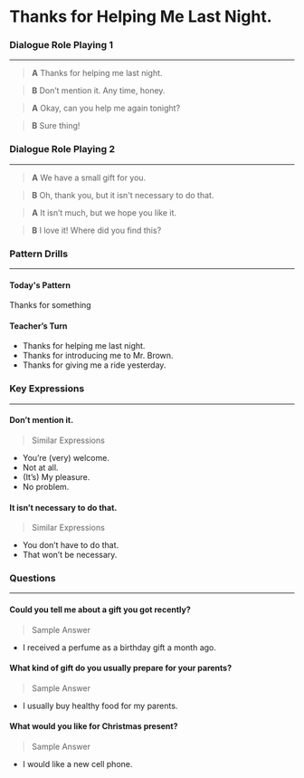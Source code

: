 # Thanks for Helping Me Last Night.


### Dialogue Role Playing 1
---
>**A** Thanks for helping me last night.

>**B** Don’t mention it. Any time, honey.

>**A** Okay, can you help me again tonight?

>**B** Sure thing!


### Dialogue Role Playing 2
---
>**A** We have a small gift for you.

>**B** Oh, thank you, but it isn't necessary to do that.

>**A** It isn’t much, but we hope you like it.

>**B** I love it! Where did you find this?


### Pattern Drills
---
#### Today's Pattern

Thanks for something

#### Teacher’s Turn
* Thanks for helping me last night.
* Thanks for introducing me to Mr. Brown.
* Thanks for giving me a ride yesterday.


### Key Expressions
---
#### Don’t mention it.
> Similar Expressions

* You’re (very) welcome.
* Not at all.
* (It’s) My pleasure.
* No problem.

#### It isn’t necessary to do that.
> Similar Expressions

* You don’t have to do that.
* That won’t be necessary.

### Questions
---
#### Could you tell me about a gift you got recently?
> Sample Answer

* I received a perfume as a birthday gift a month ago.

#### What kind of gift do you usually prepare for your parents?
> Sample Answer

* I usually buy healthy food for my parents.

#### What would you like for Christmas present?
> Sample Answer

* I would like a new cell phone.